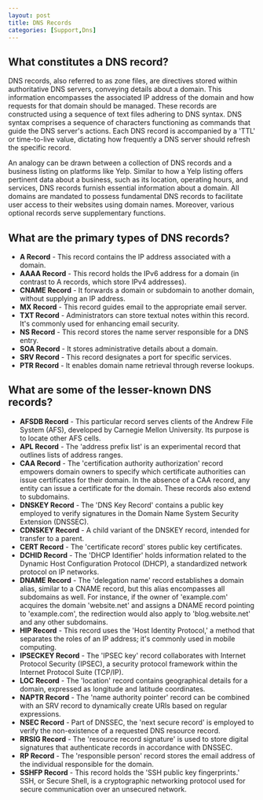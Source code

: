 ```yaml
---
layout: post
title: DNS Records
categories: [Support,Dns]
---
```


## What constitutes a DNS record?

DNS records, also referred to as zone files, are directives stored within authoritative DNS servers, conveying details about a domain. This information encompasses the associated IP address of the domain and how requests for that domain should be managed. These records are constructed using a sequence of text files adhering to DNS syntax. DNS syntax comprises a sequence of characters functioning as commands that guide the DNS server's actions. Each DNS record is accompanied by a 'TTL' or time-to-live value, dictating how frequently a DNS server should refresh the specific record.

An analogy can be drawn between a collection of DNS records and a business listing on platforms like Yelp. Similar to how a Yelp listing offers pertinent data about a business, such as its location, operating hours, and services, DNS records furnish essential information about a domain. All domains are mandated to possess fundamental DNS records to facilitate user access to their websites using domain names. Moreover, various optional records serve supplementary functions.

## What are the primary types of DNS records?

- **A Record** - This record contains the IP address associated with a domain.
- **AAAA Record** - This record holds the IPv6 address for a domain (in contrast to A records, which store IPv4 addresses).
- **CNAME Record** - It forwards a domain or subdomain to another domain, without supplying an IP address.
- **MX Record** - This record guides email to the appropriate email server.
- **TXT Record** - Administrators can store textual notes within this record. It's commonly used for enhancing email security.
- **NS Record** - This record stores the name server responsible for a DNS entry.
- **SOA Record** - It stores administrative details about a domain.
- **SRV Record** - This record designates a port for specific services.
- **PTR Record** - It enables domain name retrieval through reverse lookups.

## What are some of the lesser-known DNS records?

- **AFSDB Record** - This particular record serves clients of the Andrew File System (AFS), developed by Carnegie Mellon University. Its purpose is to locate other AFS cells.
- **APL Record** - The 'address prefix list' is an experimental record that outlines lists of address ranges.
- **CAA Record** - The 'certification authority authorization' record empowers domain owners to specify which certificate authorities can issue certificates for their domain. In the absence of a CAA record, any entity can issue a certificate for the domain. These records also extend to subdomains.
- **DNSKEY Record** - The 'DNS Key Record' contains a public key employed to verify signatures in the Domain Name System Security Extension (DNSSEC).
- **CDNSKEY Record** - A child variant of the DNSKEY record, intended for transfer to a parent.
- **CERT Record** - The 'certificate record' stores public key certificates.
- **DCHID Record** - The 'DHCP Identifier' holds information related to the Dynamic Host Configuration Protocol (DHCP), a standardized network protocol on IP networks.
- **DNAME Record** - The 'delegation name' record establishes a domain alias, similar to a CNAME record, but this alias encompasses all subdomains as well. For instance, if the owner of 'example.com' acquires the domain 'website.net' and assigns a DNAME record pointing to 'example.com', the redirection would also apply to 'blog.website.net' and any other subdomains.
- **HIP Record** - This record uses the 'Host Identity Protocol,' a method that separates the roles of an IP address; it's commonly used in mobile computing.
- **IPSECKEY Record** - The 'IPSEC key' record collaborates with Internet Protocol Security (IPSEC), a security protocol framework within the Internet Protocol Suite (TCP/IP).
- **LOC Record** - The 'location' record contains geographical details for a domain, expressed as longitude and latitude coordinates.
- **NAPTR Record** - The 'name authority pointer' record can be combined with an SRV record to dynamically create URIs based on regular expressions.
- **NSEC Record** - Part of DNSSEC, the 'next secure record' is employed to verify the non-existence of a requested DNS resource record.
- **RRSIG Record** - The 'resource record signature' is used to store digital signatures that authenticate records in accordance with DNSSEC.
- **RP Record** - The 'responsible person' record stores the email address of the individual responsible for the domain.
- **SSHFP Record** - This record holds the 'SSH public key fingerprints.' SSH, or Secure Shell, is a cryptographic networking protocol used for secure communication over an unsecured network.